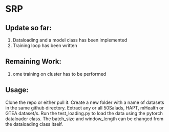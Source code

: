 # SRP

## Update so far:
1. Dataloading and a model class has been implemented
2. Training loop has been written

## Remaining Work:
1. ome training on cluster has to be performed

## Usage:
Clone the repo or either pull it. Create a new folder with a name of datasets in the same github directory. Extract any or all 50Salads, HAPT, mHealth or GTEA dataset/s. Run the test_loading.py to load the data using the pytorch dataloader class. The batch_size and window_length can be changed from the dataloading class itself.
